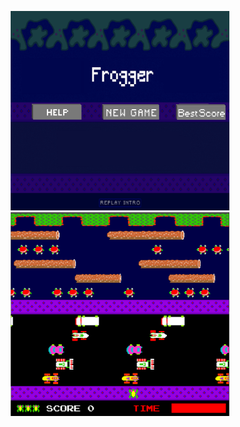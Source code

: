 <p align="center">
  <img src="https://github.com/bansarip04/Frogger/blob/main/Images/cover.png?raw=true" width="350"/>
  <img src="https://github.com/bansarip04/Frogger/blob/main/Images/in_game.png?raw=true" width="350"/>
</p>
